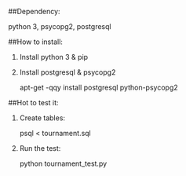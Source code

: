 ##Dependency:


python 3, psycopg2, postgresql


##How to install:
1. Install python 3 & pip
2. Install postgresql & psycopg2
	
	apt-get -qqy install postgresql python-psycopg2


##Hot to test it:
1. Create tables:
	
	psql < tournament.sql

2. Run the test:

	python tournament_test.py

